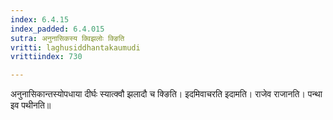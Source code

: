 ```yaml
---
index: 6.4.15
index_padded: 6.4.015
sutra: अनुनासिकस्य क्विझलोः क्ङिति
vritti: laghusiddhantakaumudi
vrittiindex: 730

---
```

अनुनासिकान्तस्योपधाया दीर्घः स्यात्क्वौ झलादौ च क्ङिति। इदमिवाचरति इदामति। राजेव राजानति। पन्था इव पथीनति॥
